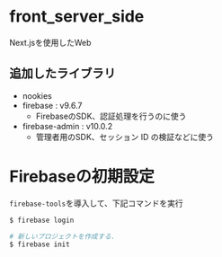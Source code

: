 # front_server_side

Next.jsを使用したWeb

## 追加したライブラリ

- nookies
- firebase : v9.6.7
  - FirebaseのSDK、認証処理を行うのに使う
- firebase-admin : v10.0.2
  - 管理者用のSDK、セッション ID の検証などに使う

# Firebaseの初期設定

`firebase-tools`を導入して、下記コマンドを実行

```bash
$ firebase login

# 新しいプロジェクトを作成する.
$ firebase init
```
